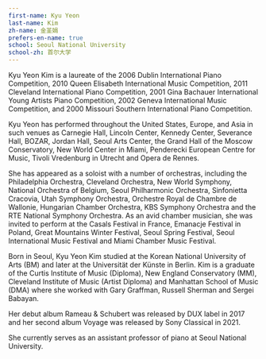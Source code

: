 ```yaml
---
first-name: Kyu Yeon
last-name: Kim
zh-name: 金茥娟
prefers-en-name: true
school: Seoul National University
school-zh: 首尔大学
---
```

Kyu Yeon Kim is a laureate of the 2006 Dublin International Piano Competition,
2010 Queen Elisabeth International Music Competition, 2011 Cleveland
International Piano Competition,  2001 Gina Bachauer International Young
Artists Piano Competition, 2002 Geneva International Music Competition, and
2000 Missouri Southern International Piano Competition.

Kyu Yeon has performed throughout the United States, Europe, and Asia in such
venues as Carnegie Hall, Lincoln Center, Kennedy Center, Severance Hall,
BOZAR, Jordan Hall, Seoul Arts Center, the Grand Hall of the Moscow
Conservatory, New World Center in Miami, Penderecki European Centre for
Music, Tivoli Vredenburg in Utrecht and Opera de Rennes.

She has appeared as a soloist with a number of orchestras, including the
Philadelphia Orchestra, Cleveland Orchestra, New World Symphony, National
Orchestra of Belgium, Seoul Philharmonic Orchestra, Sinfonietta Cracovia,
Utah Symphony Orchestra, Orchestre Royal de Chambre de Wallonie, Hungarian
Chamber Orchestra, KBS Symphony Orchestra and the RTE National Symphony
Orchestra. As an avid chamber musician, she was invited to perform at the
Casals Festival in France, Emanacje Festival in Poland, Great Mountains
Winter Festival, Seoul Spring Festival, Seoul International Music Festival
and Miami Chamber Music Festival.

Born in Seoul, Kyu Yeon Kim studied at the Korean National University of Arts
(BM) and later at the Universität der Künste in Berlin. Kim is a graduate of
the Curtis Institute of Music (Diploma), New England Conservatory
(MM), Cleveland Institute of Music (Artist Diploma) and Manhattan School of
Music (DMA) where she worked with Gary Graffman, Russell Sherman and Sergei
Babayan.

Her debut album Rameau & Schubert was released by DUX label in 2017 and her
second album Voyage was released by Sony Classical in 2021.

She currently serves as an assistant professor of piano at Seoul National
University.
